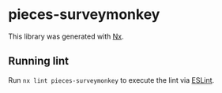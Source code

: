# pieces-surveymonkey

This library was generated with [Nx](https://nx.dev).

## Running lint

Run `nx lint pieces-surveymonkey` to execute the lint via [ESLint](https://eslint.org/).
